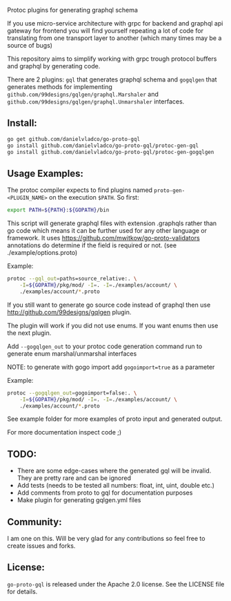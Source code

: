 Protoc plugins for generating graphql schema

If you use micro-service architecture with grpc for backend and graphql api gateway for frontend you will find yourself
repeating a lot of code for translating from one transport layer to another (which many times may be a source of bugs)

This repository aims to simplify working with grpc trough protocol buffers and graphql by generating code.

There are 2 plugins: `gql` that generates graphql schema 
and `gogqlgen` that generates methods for implementing
`github.com/99designs/gqlgen/graphql.Marshaler` and `github.com/99designs/gqlgen/graphql.Unmarshaler` interfaces. 

Install:
-

```sh
go get github.com/danielvladco/go-proto-gql
go install github.com/danielvladco/go-proto-gql/protoc-gen-gql
go install github.com/danielvladco/go-proto-gql/protoc-gen-gogqlgen
```

Usage Examples:
-
The protoc compiler expects to find plugins named `proto-gen-<PLUGIN_NAME>` on the execution `$PATH`. So first:

```sh
export PATH=${PATH}:${GOPATH}/bin
```

This script will generate graphql files with extension .graphqls 
rather than go code which means it can be further used for any other language or framework.
It uses https://github.com/mwitkow/go-proto-validators annotations do determine if the field is required or not. (see ./example/options.proto)

Example: 
```sh
protoc --gql_out=paths=source_relative:. \
	-I=${GOPATH}/pkg/mod/ -I=. -I=./examples/account/ \
	./examples/account/*.proto
```

If you still want to generate go source code instead of graphql then use 
http://github.com/99designs/gqlgen plugin.

The plugin will work if you did not use enums. If you want enums then use the next plugin. 

Add `--gogqlgen_out` to your protoc code generation command
run to generate enum marshal/unmarshal interfaces

NOTE: to generate with gogo import add `gogoimport=true` as a parameter

Example:
```sh
protoc --gogqlgen_out=gogoimport=false:. \
	-I=${GOPATH}/pkg/mod/ -I=. -I=./examples/account/ \
	./examples/account/*.proto
``` 

See example folder for more examples of proto input and generated output.

For more documentation inspect code ;)
   
TODO:
-
- There are some edge-cases where the generated gql will be invalid. They are pretty rare and can be ignored 
- Add tests (needs to be tested all numbers: float, int, uint, double etc.)
- Add comments from proto to gql for documentation purposes
- Make plugin for generating gqlgen.yml files

## Community:
I am one on this. Will be very glad for any contributions so feel free to create issues and forks.

## License:

`go-proto-gql` is released under the Apache 2.0 license. See the LICENSE file for details.
